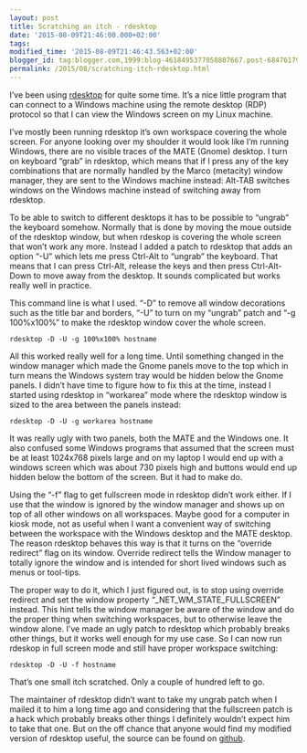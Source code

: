```yaml
---
layout: post
title: Scratching an itch - rdesktop
date: '2015-08-09T21:46:00.000+02:00'
tags:
modified_time: '2015-08-09T21:46:43.563+02:00'
blogger_id: tag:blogger.com,1999:blog-4618495377058807667.post-6847617909966773516
permalink: /2015/08/scratching-itch-rdesktop.html
---
```


I’ve been using [rdesktop](http://www.rdesktop.org/) for quite some
time. It’s a nice little program that can connect to a Windows machine
using the remote desktop (RDP) protocol so that I can view the Windows
screen on my Linux machine.

I’ve mostly been running rdesktop it’s own workspace covering the
whole screen. For anyone looking over my shoulder it would look like
I’m running Windows, there are no visible traces of the MATE (Gnome)
desktop. I turn on keyboard “grab” in rdesktop, which means that if I
press any of the key combinations that are normally handled by the
Marco (metacity) window manager, they are sent to the Windows machine
instead: Alt-TAB switches windows on the Windows machine instead of
switching away from rdesktop.

To be able to switch to different desktops it has to be possible to
“ungrab” the keyboard somehow. Normally that is done by moving the
moue outside of the rdesktop window, but when rdeskop is covering the
whole screen that won’t work any more. Instead I added a patch to
rdesktop that adds an option “-U” which lets me press Ctrl-Alt to
“ungrab” the keyboard. That means that I can press Ctrl-Alt, release
the keys and then press Ctrl-Alt-Down to move away from the
desktop. It sounds complicated but works really well in practice.

This command line is what I used. “-D” to remove all window
decorations such as the title bar and borders, “-U” to turn on my
“ungrab” patch and “-g 100%x100%” to make the rdesktop window cover
the whole screen.

    rdesktop -D -U -g 100%x100% hostname

All this worked really well for a long time. Until something changed
in the window manager which made the Gnome panels move to the top
which in turn means the Windows system tray would be hidden below the
Gnome panels. I didn’t have time to figure how to fix this at the
time, instead I started using rdesktop in “workarea” mode where the
rdesktop window is sized to the area between the panels instead:

    rdesktop -D -U -g workarea hostname

It was really ugly with two panels, both the MATE and the Windows
one. It also confused some Windows programs that assumed that the
screen must be at least 1024x768 pixels large and on my laptop I would
end up with a windows screen which was about 730 pixels high and
buttons would end up hidden below the bottom of the screen. But it had
to make do.

Using the “-f” flag to get fullscreen mode in rdesktop didn’t work
either. If I use that the window is ignored by the window manager and
shows up on top of all other windows on all workspaces. Maybe good for
a computer in kiosk mode, not as useful when I want a convenient way
of switching between the workspace with the Windows desktop and the
MATE desktop. The reason rdesktop behaves this way is that it turns on
the “override redirect” flag on its window.  Override redirect tells
the Window manager to totally ignore the window and is intended for
short lived windows such as menus or tool-tips.

The proper way to do it, which I just figured out, is to stop using
override redirect and set the window property
“_NET_WM_STATE_FULLSCREEN” instead. This hint tells the window manager
be aware of the window and do the proper thing when switching
workspaces, but to otherwise leave the window alone. I’ve made an ugly
patch to rdesktop which probably breaks other things, but it works
well enough for my use case. So I can now run rdeskop in full screen
mode and still have proper workspace switching:

    rdesktop -D -U -f hostname

That’s one small itch scratched. Only a couple of hundred left to go.

The maintainer of rdesktop didn’t want to take my ungrab patch when I
mailed it to him a long time ago and considering that the fullscreen
patch is a hack which probably breaks other things I definitely
wouldn’t expect him to take that one. But on the off chance that
anyone would find my modified version of rdesktop useful, the source
can be found on [github](https://github.com/wingel/rdesktop).

